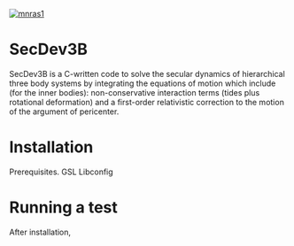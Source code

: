 [![mnras1](https://img.shields.io/badge/MNRAS-10.1093/mnras/stz370-blue.svg)](https://academic.oup.com/mnras/article-abstract/485/1/522/5307896)
# SecDev3B 

SecDev3B is a C-written code to solve the secular dynamics of hierarchical three body systems by integrating the equations of motion which include (for the inner bodies): non-conservative interaction terms (tides plus rotational deformation) and a first-order relativistic correction to the motion of the argument of pericenter. 

# Installation
Prerequisites.
GSL
Libconfig


# Running a test
After installation,  



